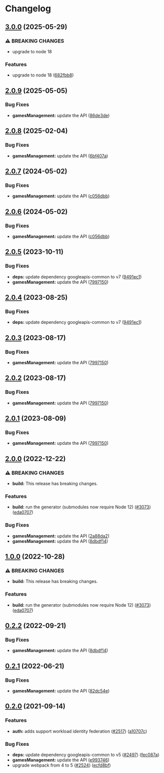# Changelog

## [3.0.0](https://github.com/googleapis/google-api-nodejs-client/compare/gamesmanagement-v2.0.9...gamesmanagement-v3.0.0) (2025-05-29)


### ⚠ BREAKING CHANGES

* upgrade to node 18

### Features

* upgrade to node 18 ([682fbb8](https://github.com/googleapis/google-api-nodejs-client/commit/682fbb869189ae92b3e9a194d37d0548af0c1f92))

## [2.0.9](https://github.com/googleapis/google-api-nodejs-client/compare/gamesmanagement-v2.0.8...gamesmanagement-v2.0.9) (2025-05-05)


### Bug Fixes

* **gamesManagement:** update the API ([86de3de](https://github.com/googleapis/google-api-nodejs-client/commit/86de3dee2fdf2e1b6c2f334eba06906f721bc30a))

## [2.0.8](https://github.com/googleapis/google-api-nodejs-client/compare/gamesmanagement-v2.0.7...gamesmanagement-v2.0.8) (2025-02-04)


### Bug Fixes

* **gamesManagement:** update the API ([6bf407a](https://github.com/googleapis/google-api-nodejs-client/commit/6bf407a592cc388abf28014a57503411ebe5063c))

## [2.0.7](https://github.com/googleapis/google-api-nodejs-client/compare/gamesmanagement-v2.0.6...gamesmanagement-v2.0.7) (2024-05-02)


### Bug Fixes

* **gamesManagement:** update the API ([c056dbb](https://github.com/googleapis/google-api-nodejs-client/commit/c056dbb47b86bf807f7a536281f4ec9f715b1b3b))

## [2.0.6](https://github.com/googleapis/google-api-nodejs-client/compare/gamesmanagement-v2.0.5...gamesmanagement-v2.0.6) (2024-05-02)


### Bug Fixes

* **gamesManagement:** update the API ([c056dbb](https://github.com/googleapis/google-api-nodejs-client/commit/c056dbb47b86bf807f7a536281f4ec9f715b1b3b))

## [2.0.5](https://github.com/googleapis/google-api-nodejs-client/compare/gamesmanagement-v2.0.4...gamesmanagement-v2.0.5) (2023-10-11)


### Bug Fixes

* **deps:** update dependency googleapis-common to v7 ([9491ec1](https://github.com/googleapis/google-api-nodejs-client/commit/9491ec1cdc3c413e7d73edcfcd59cf5c28a7c855))
* **gamesManagement:** update the API ([7997150](https://github.com/googleapis/google-api-nodejs-client/commit/799715027a5d50782f5b34439961bf446882e867))

## [2.0.4](https://github.com/googleapis/google-api-nodejs-client/compare/gamesmanagement-v2.0.3...gamesmanagement-v2.0.4) (2023-08-25)


### Bug Fixes

* **deps:** update dependency googleapis-common to v7 ([9491ec1](https://github.com/googleapis/google-api-nodejs-client/commit/9491ec1cdc3c413e7d73edcfcd59cf5c28a7c855))

## [2.0.3](https://github.com/googleapis/google-api-nodejs-client/compare/gamesmanagement-v2.0.2...gamesmanagement-v2.0.3) (2023-08-17)


### Bug Fixes

* **gamesManagement:** update the API ([7997150](https://github.com/googleapis/google-api-nodejs-client/commit/799715027a5d50782f5b34439961bf446882e867))

## [2.0.2](https://github.com/googleapis/google-api-nodejs-client/compare/gamesmanagement-v2.0.1...gamesmanagement-v2.0.2) (2023-08-17)


### Bug Fixes

* **gamesManagement:** update the API ([7997150](https://github.com/googleapis/google-api-nodejs-client/commit/799715027a5d50782f5b34439961bf446882e867))

## [2.0.1](https://github.com/googleapis/google-api-nodejs-client/compare/gamesmanagement-v2.0.0...gamesmanagement-v2.0.1) (2023-08-09)


### Bug Fixes

* **gamesManagement:** update the API ([7997150](https://github.com/googleapis/google-api-nodejs-client/commit/799715027a5d50782f5b34439961bf446882e867))

## [2.0.0](https://github.com/googleapis/google-api-nodejs-client/compare/gamesmanagement-v1.0.0...gamesmanagement-v2.0.0) (2022-12-22)


### ⚠ BREAKING CHANGES

* **build:** This release has breaking changes.

### Features

* **build:** run the generator (submodules now require Node 12) ([#3073](https://github.com/googleapis/google-api-nodejs-client/issues/3073)) ([eda0707](https://github.com/googleapis/google-api-nodejs-client/commit/eda07079dadab46a80b6f9ede618f4f43030169e))


### Bug Fixes

* **gamesManagement:** update the API ([2a88da2](https://github.com/googleapis/google-api-nodejs-client/commit/2a88da26298211e70177dbdbe6ad23a81070175b))
* **gamesManagement:** update the API ([8dbdf14](https://github.com/googleapis/google-api-nodejs-client/commit/8dbdf148d105c40a709b999f49d79ca22d7c6994))

## [1.0.0](https://github.com/googleapis/google-api-nodejs-client/compare/gamesManagement-v0.2.2...gamesManagement-v1.0.0) (2022-10-28)


### ⚠ BREAKING CHANGES

* **build:** This release has breaking changes.

### Features

* **build:** run the generator (submodules now require Node 12) ([#3073](https://github.com/googleapis/google-api-nodejs-client/issues/3073)) ([eda0707](https://github.com/googleapis/google-api-nodejs-client/commit/eda07079dadab46a80b6f9ede618f4f43030169e))

## [0.2.2](https://github.com/googleapis/google-api-nodejs-client/compare/gamesManagement-v0.2.1...gamesManagement-v0.2.2) (2022-09-21)


### Bug Fixes

* **gamesManagement:** update the API ([8dbdf14](https://github.com/googleapis/google-api-nodejs-client/commit/8dbdf148d105c40a709b999f49d79ca22d7c6994))

## [0.2.1](https://github.com/googleapis/google-api-nodejs-client/compare/gamesManagement-v0.2.0...gamesManagement-v0.2.1) (2022-06-21)


### Bug Fixes

* **gamesManagement:** update the API ([82dc54e](https://github.com/googleapis/google-api-nodejs-client/commit/82dc54ec3c0f29c76fe9f5b996c356b72e937257))

## [0.2.0](https://www.github.com/googleapis/google-api-nodejs-client/compare/gamesManagement-v0.1.0...gamesManagement-v0.2.0) (2021-09-14)


### Features

* **auth:** adds support workload identity federation ([#2517](https://www.github.com/googleapis/google-api-nodejs-client/issues/2517)) ([a10707c](https://www.github.com/googleapis/google-api-nodejs-client/commit/a10707c477759e7c9ef6360a2fe800856fb600c1))


### Bug Fixes

* **deps:** update dependency googleapis-common to v5 ([#2497](https://www.github.com/googleapis/google-api-nodejs-client/issues/2497)) ([fec087a](https://www.github.com/googleapis/google-api-nodejs-client/commit/fec087abcf3d994dd41c3ffa0a0c12b1f9f09dae))
* **gamesManagement:** update the API ([e993746](https://www.github.com/googleapis/google-api-nodejs-client/commit/e99374615a162589519c9f134ffa68117806132b))
* upgrade webpack from 4 to 5  ([#2524](https://www.github.com/googleapis/google-api-nodejs-client/issues/2524)) ([ecfd8bf](https://www.github.com/googleapis/google-api-nodejs-client/commit/ecfd8bfcd06e1beabff7ec9a8c4000222379eb8d))
